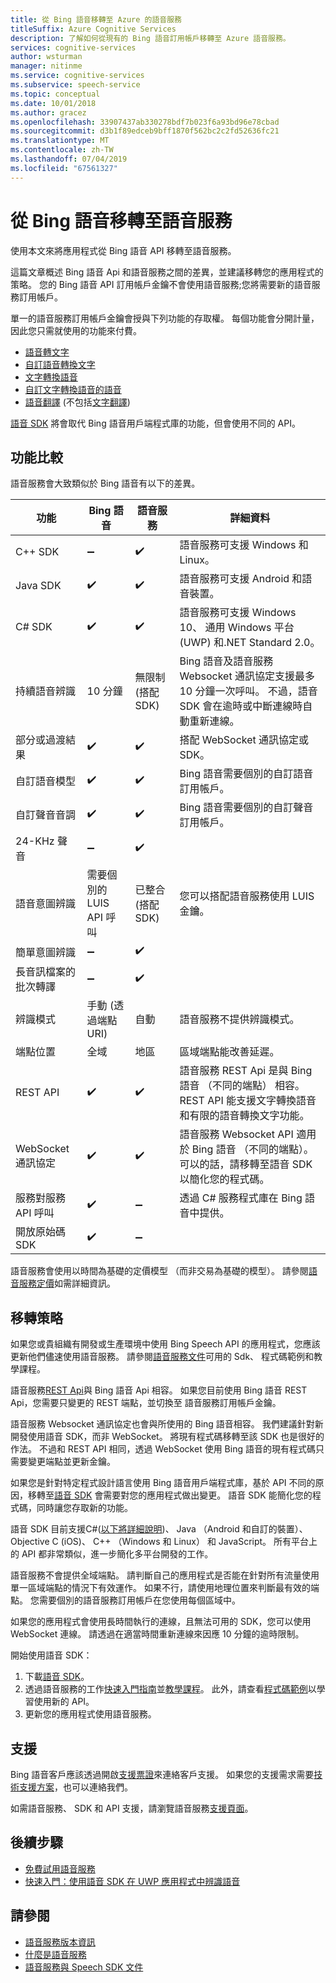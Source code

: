```yaml
---
title: 從 Bing 語音移轉至 Azure 的語音服務
titleSuffix: Azure Cognitive Services
description: 了解如何從現有的 Bing 語音訂用帳戶移轉至 Azure 語音服務。
services: cognitive-services
author: wsturman
manager: nitinme
ms.service: cognitive-services
ms.subservice: speech-service
ms.topic: conceptual
ms.date: 10/01/2018
ms.author: gracez
ms.openlocfilehash: 33907437ab330278bdf7b023f6a93bd96e78cbad
ms.sourcegitcommit: d3b1f89edceb9bff1870f562bc2c2fd52636fc21
ms.translationtype: MT
ms.contentlocale: zh-TW
ms.lasthandoff: 07/04/2019
ms.locfileid: "67561327"
---
```

# <a name="migrate-from-bing-speech-to-the-speech-service"></a>從 Bing 語音移轉至語音服務

使用本文來將應用程式從 Bing 語音 API 移轉至語音服務。

這篇文章概述 Bing 語音 Api 和語音服務之間的差異，並建議移轉您的應用程式的策略。 您的 Bing 語音 API 訂用帳戶金鑰不會使用語音服務;您將需要新的語音服務訂用帳戶。

單一的語音服務訂用帳戶金鑰會授與下列功能的存取權。 每個功能會分開計量，因此您只需就使用的功能來付費。

* [語音轉文字](speech-to-text.md)
* [自訂語音轉換文字](https://cris.ai)
* [文字轉換語音](text-to-speech.md)
* [自訂文字轉換語音的語音](how-to-customize-voice-font.md)
* [語音翻譯](speech-translation.md) (不包括[文字翻譯](../translator/translator-info-overview.md))

[語音 SDK](speech-sdk.md) 將會取代 Bing 語音用戶端程式庫的功能，但會使用不同的 API。

## <a name="comparison-of-features"></a>功能比較

語音服務會大致類似於 Bing 語音有以下的差異。

功能 | Bing 語音 | 語音服務 | 詳細資料
-|-|-|-
C++ SDK | :heavy_minus_sign: | :heavy_check_mark: | 語音服務可支援 Windows 和 Linux。
Java SDK | :heavy_check_mark: | :heavy_check_mark: | 語音服務可支援 Android 和語音裝置。
C# SDK | :heavy_check_mark: | :heavy_check_mark: | 語音服務可支援 Windows 10、 通用 Windows 平台 (UWP) 和.NET Standard 2.0。
持續語音辨識 | 10 分鐘 | 無限制 (搭配 SDK) | Bing 語音及語音服務 Websocket 通訊協定支援最多 10 分鐘一次呼叫。 不過，語音 SDK 會在逾時或中斷連線時自動重新連線。
部分或過渡結果 | :heavy_check_mark: | :heavy_check_mark: | 搭配 WebSocket 通訊協定或 SDK。
自訂語音模型 | :heavy_check_mark: | :heavy_check_mark: | Bing 語音需要個別的自訂語音訂用帳戶。
自訂聲音音調 | :heavy_check_mark: | :heavy_check_mark: | Bing 語音需要個別的自訂聲音訂用帳戶。
24-KHz 聲音 | :heavy_minus_sign: | :heavy_check_mark:
語音意圖辨識 | 需要個別的 LUIS API 呼叫 | 已整合 (搭配 SDK) |  您可以搭配語音服務使用 LUIS 金鑰。
簡單意圖辨識 | :heavy_minus_sign: | :heavy_check_mark:
長音訊檔案的批次轉譯 | :heavy_minus_sign: | :heavy_check_mark:
辨識模式 | 手動 (透過端點 URI) | 自動 | 語音服務不提供辨識模式。
端點位置 | 全域 | 地區 | 區域端點能改善延遲。
REST API | :heavy_check_mark: | :heavy_check_mark: | 語音服務 REST Api 是與 Bing 語音 （不同的端點） 相容。 REST API 能支援文字轉換語音和有限的語音轉換文字功能。
WebSocket 通訊協定 | :heavy_check_mark: | :heavy_check_mark: | 語音服務 Websocket API 適用於 Bing 語音 （不同的端點）。 可以的話，請移轉至語音 SDK 以簡化您的程式碼。
服務對服務 API 呼叫 | :heavy_check_mark: | :heavy_minus_sign: | 透過 C# 服務程式庫在 Bing 語音中提供。
開放原始碼 SDK | :heavy_check_mark: | :heavy_minus_sign: |

語音服務會使用以時間為基礎的定價模型 （而非交易為基礎的模型）。 請參閱[語音服務定價](https://azure.microsoft.com/pricing/details/cognitive-services/speech-services/)如需詳細資訊。

## <a name="migration-strategies"></a>移轉策略

如果您或貴組織有開發或生產環境中使用 Bing Speech API 的應用程式，您應該更新他們儘速使用語音服務。 請參閱[語音服務文件](index.yml)可用的 Sdk、 程式碼範例和教學課程。

語音服務[REST Api](rest-apis.md)與 Bing 語音 Api 相容。 如果您目前使用 Bing 語音 REST Api，您需要只變更的 REST 端點，並切換至 語音服務訂用帳戶金鑰。

語音服務 Websocket 通訊協定也會與所使用的 Bing 語音相容。 我們建議針對新開發使用語音 SDK，而非 WebSocket。 將現有程式碼移轉至該 SDK 也是很好的作法。 不過和 REST API 相同，透過 WebSocket 使用 Bing 語音的現有程式碼只需要變更端點並更新金鑰。

如果您是針對特定程式設計語言使用 Bing 語音用戶端程式庫，基於 API 不同的原因，移轉至[語音 SDK](speech-sdk.md) 會需要對您的應用程式做出變更。 語音 SDK 能簡化您的程式碼，同時讓您存取新的功能。

語音 SDK 目前支援C#([以下將詳細說明](https://aka.ms/csspeech))、 Java （Android 和自訂的裝置）、 Objective C (iOS)、 C++ （Windows 和 Linux） 和 JavaScript。 所有平台上的 API 都非常類似，進一步簡化多平台開發的工作。

語音服務不會提供全域端點。 請判斷自己的應用程式是否能在針對所有流量使用單一區域端點的情況下有效運作。 如果不行，請使用地理位置來判斷最有效的端點。 您需要個別的語音服務訂用帳戶在您使用每個區域中。

如果您的應用程式會使用長時間執行的連線，且無法可用的 SDK，您可以使用 WebSocket 連線。 請透過在適當時間重新連線來因應 10 分鐘的逾時限制。

開始使用語音 SDK：

1. 下載[語音 SDK](speech-sdk.md)。
1. 透過語音服務的工作[快速入門指南](quickstart-csharp-dotnet-windows.md)並[教學課程](how-to-recognize-intents-from-speech-csharp.md)。 此外，請查看[程式碼範例](samples.md)以學習使用新的 API。
1. 更新您的應用程式使用語音服務。

## <a name="support"></a>支援

Bing 語音客戶應該透過開啟[支援票證](https://ms.portal.azure.com/#blade/Microsoft_Azure_Support/HelpAndSupportBlade/newsupportrequest)來連絡客戶支援。 如果您的支援需求需要[技術支援方案](https://azure.microsoft.com/support/plans/)，也可以連絡我們。

如需語音服務、 SDK 和 API 支援，請瀏覽語音服務[支援頁面](support.md)。

## <a name="next-steps"></a>後續步驟

* [免費試用語音服務](get-started.md)
* [快速入門：使用語音 SDK 在 UWP 應用程式中辨識語音](quickstart-csharp-uwp.md)

## <a name="see-also"></a>請參閱
* [語音服務版本資訊](releasenotes.md)
* [什麼是語音服務](overview.md)
* [語音服務與 Speech SDK 文件](speech-sdk.md#get-the-sdk)
